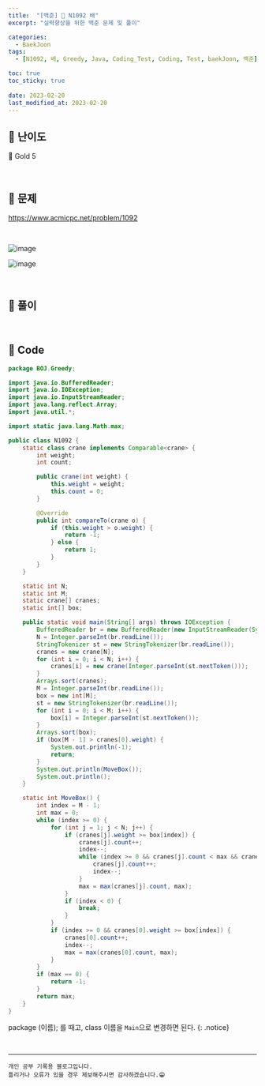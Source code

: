 ```yaml
---
title:  "[백준] 🥇 N1092 배"
excerpt: "실력향상을 위한 백준 문제 및 풀이"

categories:
  - BaekJoon
tags:
  - [N1092, 배, Greedy, Java, Coding_Test, Coding, Test, baekJoon, 백준]

toc: true
toc_sticky: true
 
date: 2023-02-20
last_modified_at: 2023-02-20
---
```


## 📌 난이도

  🥇 Gold 5

<br>

## 📌 문제

<https://www.acmicpc.net/problem/1092>

<br>

![image](https://user-images.githubusercontent.com/37824506/220038245-7fe50340-6a45-43e4-b084-a28f0b326ac2.png)

![image](https://user-images.githubusercontent.com/37824506/220038281-b9918f1f-210b-4d5c-8140-4a0ea5690cbf.png)



<br>

## 📌 풀이  



<br>

## 📌 Code

```java
package BOJ.Greedy;

import java.io.BufferedReader;
import java.io.IOException;
import java.io.InputStreamReader;
import java.lang.reflect.Array;
import java.util.*;

import static java.lang.Math.max;

public class N1092 {
    static class crane implements Comparable<crane> {
        int weight;
        int count;

        public crane(int weight) {
            this.weight = weight;
            this.count = 0;
        }

        @Override
        public int compareTo(crane o) {
            if (this.weight > o.weight) {
                return -1;
            } else {
                return 1;
            }
        }
    }

    static int N;
    static int M;
    static crane[] cranes;
    static int[] box;

    public static void main(String[] args) throws IOException {
        BufferedReader br = new BufferedReader(new InputStreamReader(System.in));
        N = Integer.parseInt(br.readLine());
        StringTokenizer st = new StringTokenizer(br.readLine());
        cranes = new crane[N];
        for (int i = 0; i < N; i++) {
            cranes[i] = new crane(Integer.parseInt(st.nextToken()));
        }
        Arrays.sort(cranes);
        M = Integer.parseInt(br.readLine());
        box = new int[M];
        st = new StringTokenizer(br.readLine());
        for (int i = 0; i < M; i++) {
            box[i] = Integer.parseInt(st.nextToken());
        }
        Arrays.sort(box);
        if (box[M - 1] > cranes[0].weight) {
            System.out.println(-1);
            return;
        }
        System.out.println(MoveBox());
        System.out.println();
    }

    static int MoveBox() {
        int index = M - 1;
        int max = 0;
        while (index >= 0) {
            for (int j = 1; j < N; j++) {
                if (cranes[j].weight >= box[index]) {
                    cranes[j].count++;
                    index--;
                    while (index >= 0 && cranes[j].count < max && cranes[j].weight >= box[index]) {
                        cranes[j].count++;
                        index--;
                    }
                    max = max(cranes[j].count, max);
                }
                if (index < 0) {
                    break;
                }
            }
            if (index >= 0 && cranes[0].weight >= box[index]) {
                cranes[0].count++;
                index--;
                max = max(cranes[0].count, max);
            }
        }
        if (max == 0) {
            return -1;
        }
        return max;
    }
}
```

package (이름); 를 때고, class 이름을 `Main`으로 변경하면 된다.
{: .notice} 


<br>


***
    개인 공부 기록용 블로그입니다.
    틀리거나 오류가 있을 경우 제보해주시면 감사하겠습니다.😁